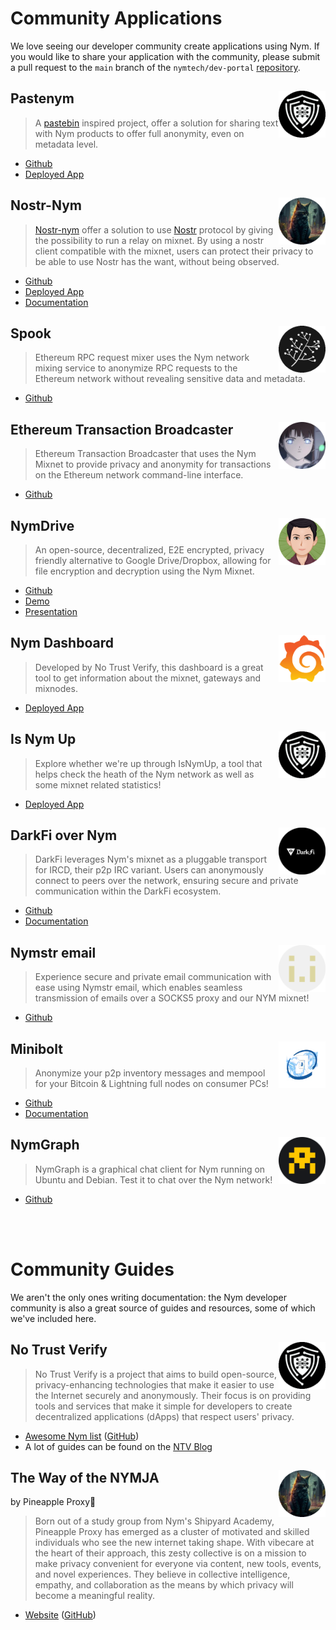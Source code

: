 # Community Applications

We love seeing our developer community create applications using Nym. If you would like to share your application with the community, please submit a pull request to the `main` branch of the `nymtech/dev-portal` [repository](https://github.com/nymtech/dev-portal).



## <img src='../images/profile_picture/pastenym_ntv_pp.png' style="float: right; width: 75px; height: 75px;">Pastenym

>A [pastebin](https://pastebin.com) inspired project, offer a solution for sharing text with Nym products to offer full anonymity, even on metadata level.

* [Github](https://github.com/notrustverify/pastenym)
* [Deployed App](https://pastenym.ch)




## <img src='../images/profile_picture/pineappleproxy_pp.png' style="float: right; width: 75px; height: 75px;">Nostr-Nym

> [Nostr-nym](https://github.com/notrustverify/nostr-nym) offer a solution to use [Nostr](https://nostr.how/en/what-is-nostr) protocol by giving the possibility to run a relay on mixnet. By using a  nostr client compatible with the mixnet, users can protect their privacy to be able to use Nostr has the want, without being observed.

* [Github](https://github.com/notrustverify/nostr-nym)
* [Deployed App](https://nostrnym.pnproxy.org/) 
* [Documentation](https://blog.notrustverify.ch/nostr-relay-on-nym) 




## <img src='../images/profile_picture/ethereum_rpc_spook_pp.png' style="float: right; width: 75px; height: 75px;"> Spook

> Ethereum RPC request mixer uses the Nym network mixing service to anonymize RPC requests to the Ethereum network without revealing sensitive data and metadata.
* [Github](https://github.com/EdenBlockVC/spook)
	  



## <img src='../images/profile_picture/ethereum_transaction_broadcaster_root_pp.png' style="float: right; width: 75px; height: 75px;"> Ethereum Transaction Broadcaster

> Ethereum Transaction Broadcaster that uses the Nym Mixnet to provide privacy and anonymity for transactions on the Ethereum network command-line interface.

* [Github](https://github.com/noot/nym-ethtx)




## <img src='../images/profile_picture/nymdrive_saleel_pp.png' style="float: right; width: 75px; height: 75px;">NymDrive

> An open-source, decentralized, E2E encrypted, privacy friendly alternative to Google Drive/Dropbox, allowing for file encryption and decryption using the Nym Mixnet.
* [Github](https://github.com/saleel/nymdrive)
* [Demo](https://www.youtube.com/watch?v=5Rx73nw8NYI)
* [Presentation](https://docs.google.com/presentation/d/1MpvIK32Mx9VKLVfMTcvbeyrsKHHUsTvDQ-3n31dR0NE/edit#slide=id.p)




## <img src='../images/profile_picture/nym_dashboard_pp.svg' style="float: right; width: 75px; height: 75px;">Nym Dashboard

> Developed by No Trust Verify, this dashboard is a great tool to get information about the mixnet, gateways and mixnodes.
* [Deployed App](https://status.notrustverify.ch/d/CW3L7dVVk/nym-mixnet?orgId=1)




## <img src='../images/profile_picture/pastenym_ntv_pp.png' style="float: right; width: 75px; height: 75px;">Is Nym Up
 
> Explore whether we're up through IsNymUp, a tool that helps check the heath of the Nym network as well as some mixnet related statistics!
* [Deployed App](https://isnymup.com/)




## <img src='../images/profile_picture/darkfi_over_nym_pp.png' style="float: right; width: 75px; height: 75px;">DarkFi over Nym

> DarkFi leverages Nym's mixnet as a pluggable transport for IRCD, their p2p IRC variant. Users can anonymously connect to peers over the network, ensuring secure and private communication within the DarkFi ecosystem.
* [Github](https://github.com/darkrenaissance/darkfi)
* [Documentation](https://darkrenaissance.github.io/darkfi/clients/nym_outbound.html)




## <img src='../images/profile_picture/nymstr_email_pp.png' style="float: right; width: 75px; height: 75px;">Nymstr email

> Experience secure and private email communication with ease using Nymstr email, which enables seamless transmission of emails over a SOCKS5 proxy and our NYM mixnet! 
* [Github](https://github.com/dial0ut/nymstr-email)




## <img src='../images/profile_picture/minibolt_pp.png' style="float: right; width: 75px; height: 75px;">Minibolt

> Anonymize your p2p inventory messages and mempool for your Bitcoin & Lightning full nodes on consumer PCs!
* [Github](https://github.com/minibolt-guide/minibolt)
* [Documentation](https://v2.minibolt.info/bonus-guides/system/nym-mixnet#proxying-bitcoin-core)



## <img src='../images/profile_picture/nymgraph_pp.png' style="float: right; width: 75px; height: 75px;">NymGraph

> NymGraph is a graphical chat client for Nym running on Ubuntu and Debian. Test it to chat over the Nym network!
* [Github](https://github.com/Tyz3/nymgraph)




<br/> <br/>
  
# Community Guides

We aren't the only ones writing documentation: the Nym developer community is also a great source of guides and resources, some of which we've included here.

## <img src='../images/profile_picture/pastenym_ntv_pp.png' style="float: right; width: 75px; height: 75px;"> No Trust Verify

>No Trust Verify is a project that aims to build open-source, privacy-enhancing technologies that make it easier to use the Internet securely and anonymously. Their focus is on providing tools and services that make it simple for developers to create decentralized applications (dApps) that respect users' privacy.

* [Awesome Nym list](https://notrustverify.github.io/awesome-nym/) ([GitHub](https://github.com/notrustverify/awesome-nym))
* A lot of guides can be found on the [NTV Blog](https://blog.notrustverify.ch/)


## <img src='../images/profile_picture/pineappleproxy_pp.png' style="float: right; width: 75px; height: 75px;">The Way of the NYMJA

by Pineapple Proxy🍍

>Born out of a study group from Nym's Shipyard Academy, Pineapple Proxy has emerged as a cluster of motivated and skilled individuals who see the new internet taking shape. With vibecare at the heart of their approach, this zesty collective is on a mission to make privacy convenient for everyone via content, new tools, events, and novel experiences. They believe in collective intelligence, empathy, and collaboration as the means by which privacy will become a meaningful reality.
* [Website](https://pnproxy.org/welcome.html) ([GitHub](https://github.com/Pineapple-Proxy-DAO/web))

